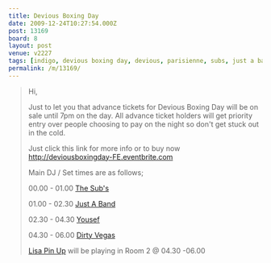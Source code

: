 ```yaml
---
title: Devious Boxing Day
date: 2009-12-24T10:27:54.000Z
post: 13169
board: 8
layout: post
venue: v2227
tags: [indigo, devious boxing day, devious, parisienne, subs, just a band, yousef, dirty vegas, lisa pin up]
permalink: /m/13169/
---
```

<blockquote>Hi,

Just to let you that advance tickets for Devious Boxing Day will be on sale until 7pm on the day. All advance ticket holders will get priority entry over people choosing to pay on the night so don't get stuck out in the cold.

Just click this link for more info or to buy now http://deviousboxingday-FE.eventbrite.com

Main DJ / Set times are as follows;

00.00 - 01.00 <a href="/wiki/sub+s">The Sub's</a>

01.00 - 02.30 <a href="/wiki/just+a+band">Just A Band</a>

02.30 - 04.30 <a href="/wiki/yousef">Yousef</a>

04.30 - 06.00 <a href="/wiki/dirty+vegas">Dirty Vegas</a>

<a href="/wiki/lisa+pin+up">Lisa Pin Up</a> will be playing in Room 2 @ 04.30 -06.00</blockquote>
